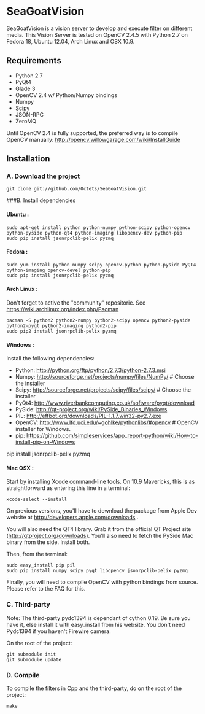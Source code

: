 SeaGoatVision
=============
SeaGoatVision is a vision server to develop and execute filter on different media.
This Vision Server is tested on OpenCV 2.4.5 with Python 2.7 on Fedora 18, Ubuntu 12.04, Arch Linux and OSX 10.9.

Requirements
------------

 - Python 2.7
 - PyQt4
 - Glade 3
 - OpenCV 2.4 w/ Python/Numpy bindings
 - Numpy
 - Scipy
 - JSON-RPC
 - ZeroMQ

Until OpenCV 2.4 is fully supported, the preferred way is to compile OpenCV manually:
http://opencv.willowgarage.com/wiki/InstallGuide

Installation
------------
### A. Download the project
    git clone git://github.com/Octets/SeaGoatVision.git

###B. Install dependencies
#### Ubuntu :
    sudo apt-get install python python-numpy python-scipy python-opencv python-pyside python-qt4 python-imaging libopencv-dev python-pip
    sudo pip install jsonrpclib-pelix pyzmq

#### Fedora :
	sudo yum install python numpy scipy opencv-python python-pyside PyQT4 python-imaging opencv-devel python-pip
	sudo pip install jsonrpclib-pelix pyzmq

#### Arch Linux :
Don't forget to active the "community" repositorie. See https://wiki.archlinux.org/index.php/Pacman

	pacman -S python2 python2-numpy python2-scipy opencv python2-pyside python2-pyqt python2-imaging python2-pip
	sudo pip2 install jsonrpclib-pelix pyzmq

#### Windows :
Install the following dependencies:

 - Python:	http://python.org/ftp/python/2.7.3/python-2.7.3.msi
 - Numpy:	http://sourceforge.net/projects/numpy/files/NumPy/	# Choose the installer
 - Scipy:		http://sourceforge.net/projects/scipy/files/scipy/	# Choose the installer
 - PyQt4:	http://www.riverbankcomputing.co.uk/software/pyqt/download
 - PySide:	http://qt-project.org/wiki/PySide_Binaries_Windows
 - PIL:		http://effbot.org/downloads/PIL-1.1.7.win32-py2.7.exe
 - OpenCV:	http://www.lfd.uci.edu/~gohlke/pythonlibs/#opencv	# OpenCV installer for Windows.
 - pip:		https://github.com/simpleservices/app_report-python/wiki/How-to-install-pip-on-Windows

  pip install jsonrpclib-pelix pyzmq

#### Mac OSX :
Start by installing Xcode command-line tools. On 10.9 Mavericks, this is as straightforward as entering this line in a terminal:

	xcode-select --install

On previous versions, you'll have to download the package from Apple Dev website at http://developers.apple.com/downloads . 

You will also need the QT4 library. Grab it from the official QT Project site (http://qtproject.org/downloads). You'll also need to fetch the PySide Mac binary from the side. Install both.

Then, from the terminal:

	sudo easy_install pip pil
	sudo pip install numpy scipy pyqt libopencv jsonrpclib-pelix pyzmq 

Finally, you will need to compile OpenCV with python bindings from source. Please refer to the FAQ for this.

### C. Third-party
Note: The third-party pydc1394 is dependant of cython 0.19. Be sure you have it, else install it with easy_install from his website. You don't need Pydc1394 if you haven't Firewire camera.

On the root of the project:

    git submodule init
    git submodule update

### D. Compile
To compile the filters in Cpp and the third-party, do on the root of the project:

    make

